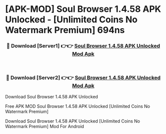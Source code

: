 # [APK-MOD] Soul Browser 1.4.58 APK Unlocked - [Unlimited Coins No Watermark Premium] 694ns



<div align="center">
<h3>🔴 Download [Server1] 👉👉 <a href="https://momento.my/?title=Soul_Browser_1.4.58_APK_Unlocked">Soul Browser 1.4.58 APK Unlocked Mod Apk</a></h3><br>

<h3>🔴 Download [Server2] 👉👉 <a href="https://momento.my/?title=Soul_Browser_1.4.58_APK_Unlocked">Soul Browser 1.4.58 APK Unlocked Mod Apk</a></h3>
</div>



Download Soul Browser 1.4.58 APK Unlocked 

Free APK MOD Soul Browser 1.4.58 APK Unlocked [Unlimited Coins No Watermark Premium]

Download Soul Browser 1.4.58 APK Unlocked [Unlimited Coins No Watermark Premium] Mod For Android

